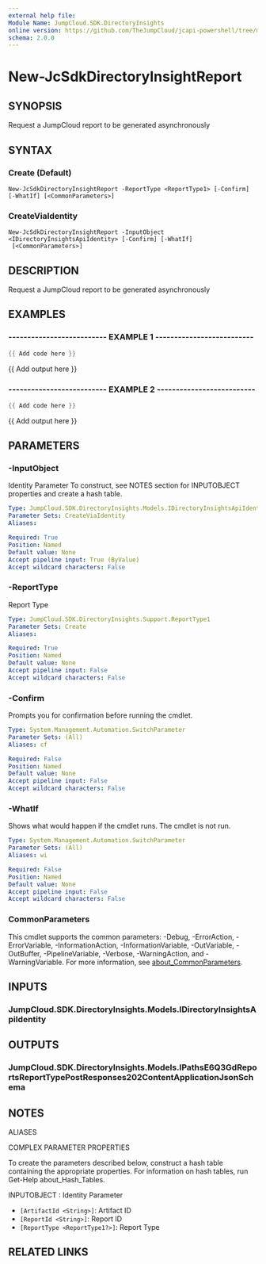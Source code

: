 ```yaml
---
external help file:
Module Name: JumpCloud.SDK.DirectoryInsights
online version: https://github.com/TheJumpCloud/jcapi-powershell/tree/master/SDKs/PowerShell/JumpCloud.SDK.DirectoryInsights/docs/exports/New-JcSdkDirectoryInsightReport.md
schema: 2.0.0
---
```


# New-JcSdkDirectoryInsightReport

## SYNOPSIS
Request a JumpCloud report to be generated asynchronously

## SYNTAX

### Create (Default)
```
New-JcSdkDirectoryInsightReport -ReportType <ReportType1> [-Confirm] [-WhatIf] [<CommonParameters>]
```

### CreateViaIdentity
```
New-JcSdkDirectoryInsightReport -InputObject <IDirectoryInsightsApiIdentity> [-Confirm] [-WhatIf]
 [<CommonParameters>]
```

## DESCRIPTION
Request a JumpCloud report to be generated asynchronously

## EXAMPLES

### -------------------------- EXAMPLE 1 --------------------------
```powershell
{{ Add code here }}
```

{{ Add output here }}

### -------------------------- EXAMPLE 2 --------------------------
```powershell
{{ Add code here }}
```

{{ Add output here }}

## PARAMETERS

### -InputObject
Identity Parameter
To construct, see NOTES section for INPUTOBJECT properties and create a hash table.

```yaml
Type: JumpCloud.SDK.DirectoryInsights.Models.IDirectoryInsightsApiIdentity
Parameter Sets: CreateViaIdentity
Aliases:

Required: True
Position: Named
Default value: None
Accept pipeline input: True (ByValue)
Accept wildcard characters: False
```

### -ReportType
Report Type

```yaml
Type: JumpCloud.SDK.DirectoryInsights.Support.ReportType1
Parameter Sets: Create
Aliases:

Required: True
Position: Named
Default value: None
Accept pipeline input: False
Accept wildcard characters: False
```

### -Confirm
Prompts you for confirmation before running the cmdlet.

```yaml
Type: System.Management.Automation.SwitchParameter
Parameter Sets: (All)
Aliases: cf

Required: False
Position: Named
Default value: None
Accept pipeline input: False
Accept wildcard characters: False
```

### -WhatIf
Shows what would happen if the cmdlet runs.
The cmdlet is not run.

```yaml
Type: System.Management.Automation.SwitchParameter
Parameter Sets: (All)
Aliases: wi

Required: False
Position: Named
Default value: None
Accept pipeline input: False
Accept wildcard characters: False
```

### CommonParameters
This cmdlet supports the common parameters: -Debug, -ErrorAction, -ErrorVariable, -InformationAction, -InformationVariable, -OutVariable, -OutBuffer, -PipelineVariable, -Verbose, -WarningAction, and -WarningVariable. For more information, see [about_CommonParameters](http://go.microsoft.com/fwlink/?LinkID=113216).

## INPUTS

### JumpCloud.SDK.DirectoryInsights.Models.IDirectoryInsightsApiIdentity

## OUTPUTS

### JumpCloud.SDK.DirectoryInsights.Models.IPathsE6Q3GdReportsReportTypePostResponses202ContentApplicationJsonSchema

## NOTES

ALIASES

COMPLEX PARAMETER PROPERTIES

To create the parameters described below, construct a hash table containing the appropriate properties. For information on hash tables, run Get-Help about_Hash_Tables.


INPUTOBJECT <IDirectoryInsightsApiIdentity>: Identity Parameter
  - `[ArtifactId <String>]`: Artifact ID
  - `[ReportId <String>]`: Report ID
  - `[ReportType <ReportType1?>]`: Report Type

## RELATED LINKS

